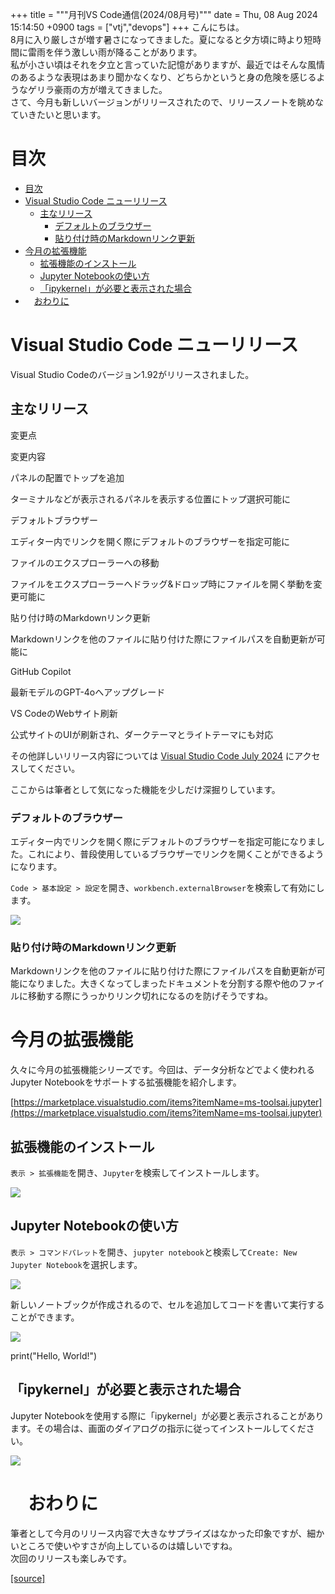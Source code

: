 +++
title = """月刊VS Code通信(2024/08月号)"""
date = Thu, 08 Aug 2024 15:14:50 +0900
tags = ["vtj","devops"]
+++
こんにちは。  
8月に入り厳しさが増す暑さになってきました。夏になると夕方頃に時より短時間に雷雨を伴う激しい雨が降ることがあります。  
私が小さい頃はそれを夕立と言っていた記憶がありますが、最近ではそんな風情のあるような表現はあまり聞かなくなり、どちらかというと身の危険を感じるようなゲリラ豪雨の方が増えてきました。  
さて、今月も新しいバージョンがリリースされたので、リリースノートを眺めなていきたいと思います。

目次
==

*   [目次](#目次)
*   [Visual Studio Code ニューリリース](#Visual-Studio-Code-ニューリリース)
    *   [主なリリース](#主なリリース)
        *   [デフォルトのブラウザー](#デフォルトのブラウザー)
        *   [貼り付け時のMarkdownリンク更新](#貼り付け時のMarkdownリンク更新)
*   [今月の拡張機能](#今月の拡張機能)
    *   [拡張機能のインストール](#拡張機能のインストール)
    *   [Jupyter Notebookの使い方](#Jupyter-Notebookの使い方)
    *   [「ipykernel」が必要と表示された場合](#ipykernelが必要と表示された場合)
*   　[おわりに](#おわりに)

Visual Studio Code ニューリリース
==========================

Visual Studio Codeのバージョン1.92がリリースされました。

主なリリース
------

変更点

変更内容

パネルの配置でトップを追加

ターミナルなどが表示されるパネルを表示する位置にトップ選択可能に

デフォルトブラウザー

エディター内でリンクを開く際にデフォルトのブラウザーを指定可能に

ファイルのエクスプローラーへの移動

ファイルをエクスプローラーへドラッグ&ドロップ時にファイルを開く挙動を変更可能に

貼り付け時のMarkdownリンク更新

Markdownリンクを他のファイルに貼り付けた際にファイルパスを自動更新が可能に

GitHub Copilot

最新モデルのGPT-4oへアップグレード

VS CodeのWebサイト刷新

公式サイトのUIが刷新され、ダークテーマとライトテーマにも対応

その他詳しいリリース内容については [Visual Studio Code July 2024](https://code.visualstudio.com/updates/v1_92) にアクセスしてください。

ここからは筆者として気になった機能を少しだけ深掘りしています。

### デフォルトのブラウザー

エディター内でリンクを開く際にデフォルトのブラウザーを指定可能になりました。これにより、普段使用しているブラウザーでリンクを開くことができるようになります。

`Code > 基本設定 > 設定`を開き、`workbench.externalBrowser`を検索して有効にします。

![](https://cdn-ak.f.st-hatena.com/images/fotolife/v/virtualtech/20240808/20240808151501.png)

### 貼り付け時のMarkdownリンク更新

Markdownリンクを他のファイルに貼り付けた際にファイルパスを自動更新が可能になりました。大きくなってしまったドキュメントを分割する際や他のファイルに移動する際にうっかりリンク切れになるのを防げそうですね。

今月の拡張機能
=======

久々に今月の拡張機能シリーズです。今回は、データ分析などでよく使われるJupyter Notebookをサポートする拡張機能を紹介します。

[https://marketplace.visualstudio.com/items?itemName=ms-toolsai.jupyter](https://marketplace.visualstudio.com/items?itemName=ms-toolsai.jupyter)

拡張機能のインストール
-----------

`表示 > 拡張機能`を開き、`Jupyter`を検索してインストールします。

![](https://cdn-ak.f.st-hatena.com/images/fotolife/v/virtualtech/20240808/20240808151452.png)

Jupyter Notebookの使い方
--------------------

`表示 > コマンドパレット`を開き、`jupyter notebook`と検索して`Create: New Jupyter Notebook`を選択します。

![](https://cdn-ak.f.st-hatena.com/images/fotolife/v/virtualtech/20240808/20240808151454.png)

新しいノートブックが作成されるので、セルを追加してコードを書いて実行することができます。

![](https://cdn-ak.f.st-hatena.com/images/fotolife/v/virtualtech/20240808/20240808151456.png)

print("Hello, World!")

「ipykernel」が必要と表示された場合
----------------------

Jupyter Notebookを使用する際に「ipykernel」が必要と表示されることがあります。その場合は、画面のダイアログの指示に従ってインストールしてください。

![](https://cdn-ak.f.st-hatena.com/images/fotolife/v/virtualtech/20240808/20240808151459.png)

　おわりに
=====

筆者として今月のリリース内容で大きなサプライズはなかった印象ですが、細かいところで使いやすさが向上しているのは嬉しいですね。  
次回のリリースも楽しみです。

[[source]](https://devops-blog.virtualtech.jp/entry/20240808/1723097690)

